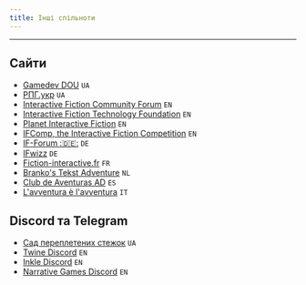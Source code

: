 ```yaml
---
title: Інші спільноти
---
```


---

## Сайти

- [Gamedev DOU](https://gamedev.dou.ua/) `UA`
- [РПГ.укр](https://рпг.укр/) `UA`
- [Interactive Fiction Community Forum](https://intfiction.org/) `EN`
- [Interactive Fiction Technology Foundation](https://iftechfoundation.org/) `EN`
- [Planet Interactive Fiction](https://planet-if.com/) `EN`
- [IFComp, the Interactive Fiction Competition](https://ifcomp.org/) `EN`
- [IF-Forum ::de::](https://if-forum.org/) `DE`
- [IFwizz](https://ifwizz.de/) `DE`
- [Fiction-interactive.fr](http://www.fiction-interactive.fr/) `FR`
- [Branko's Tekst Adventure](http://www.tekstadventure.nl/) `NL`
- [Club de Aventuras AD](http://www.caad.es/) `ES`
- [L'avventura è l'avventura](https://www.avventuretestuali.com/) `IT`

## Discord та Telegram

- [Сад переплетених стежок](https://t.me/garden_of_forking_paths) `UA`
- [Twine Discord](https://discord.gg/n5dJvPp) `EN`
- [Inkle Discord](https://discord.com/invite/inkle) `EN`
- [Narrative Games Discord](https://discord.gg/4AMmJDkSqp) `EN`
